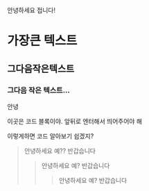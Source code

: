 안녕하세요 접니다!
# 가장큰 텍스트
## 그다음작은텍스트
### 그다음 작은 텍스트...

안녕

  이곳은 코드 블록이야. 앞뒤로 엔터해서 띄어주어야 해

이렇게하면 코드 알아보기 쉽겠지?

>안녕하세요
>  예??
>반갑습니다
>>안녕하세요
>> 예?
>>반갑습니다
>>>안녕하세요
>>> 예?
>>>반갑습니다
